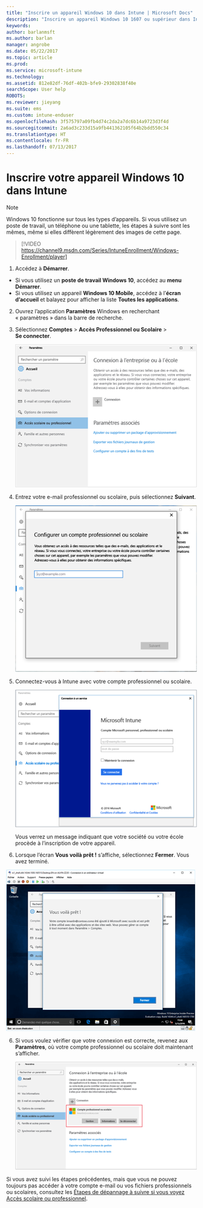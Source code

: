 ```yaml
---
title: "Inscrire un appareil Windows 10 dans Intune | Microsoft Docs"
description: "Inscrire un appareil Windows 10 1607 ou supérieur dans Intune"
keywords: 
author: barlanmsft
ms.author: barlan
manager: angrobe
ms.date: 05/22/2017
ms.topic: article
ms.prod: 
ms.service: microsoft-intune
ms.technology: 
ms.assetid: 812e82df-76df-402b-bfe9-29302838f40e
searchScope: User help
ROBOTS: 
ms.reviewer: jieyang
ms.suite: ems
ms.custom: intune-enduser
ms.openlocfilehash: 3f575797a09fb4d74c2da2a7dc6b14a9723d3f4d
ms.sourcegitcommit: 2a6ad3c233d15a9fb441362105f64b2bdd550c34
ms.translationtype: HT
ms.contentlocale: fr-FR
ms.lasthandoff: 07/13/2017
---
```

# Inscrire votre appareil Windows 10 dans Intune
<a id="enroll-your-windows-10-device-in-intune" class="xliff"></a>

> [!NOTE]
> Windows 10 fonctionne sur tous les types d’appareils. Si vous utilisez un poste de travail, un téléphone ou une tablette, les étapes à suivre sont les mêmes, même si elles diffèrent légèrement des images de cette page.

> [!VIDEO https://channel9.msdn.com/Series/IntuneEnrollment/Windows-Enrollment/player]

1. Accédez à **Démarrer**.

  - Si vous utilisez un **poste de travail Windows 10**, accédez au **menu Démarrer**.
  - Si vous utilisez un appareil **Windows 10 Mobile**, accédez à l’**écran d’accueil** et balayez pour afficher la liste **Toutes les applications**.

2.  Ouvrez l’application **Paramètres** Windows en recherchant « paramètres » dans la barre de recherche.

3. Sélectionnez **Comptes** > **Accès Professionnel ou Scolaire** > **Se connecter**.

    ![Sélectionner le compte Accès Professionnel ou Scolaire](./media/w10-enroll-rs1-connect-to-work-or-school.png)

3.  Entrez votre e-mail professionnel ou scolaire, puis sélectionnez **Suivant**.

    ![Entrer votre compte professionnel ou scolaire](./media/w10-enroll-rs1-set-up-work-or-school-account.png)

4. Connectez-vous à Intune avec votre compte professionnel ou scolaire.

    ![Ajouter un compte professionnel ou scolaire](./media/w10-enroll-rs1-enter-your-credentials.png)

    Vous verrez un message indiquant que votre société ou votre école procède à l’inscription de votre appareil.

5. Lorsque l’écran **Vous voilà prêt !** s’affiche, sélectionnez **Fermer**. Vous avez terminé.

  ![Sélectionner Fermer dans l’écran « Vous voilà prêt ! »](./media/w10-enroll-rs1-youre-all-set.png)

6. Si vous voulez vérifier que votre connexion est correcte, revenez aux **Paramètres**, où votre compte professionnel ou scolaire doit maintenant s’afficher.

    ![Valider que la connexion a été correctement configurée](./media/w10-enroll-rs1-validate-successful-enrollment.png)

Si vous avez suivi les étapes précédentes, mais que vous ne pouvez toujours pas accéder à votre compte e-mail ou vos fichiers professionnels ou scolaires, consultez les [Étapes de dépannage à suivre si vous voyez Accès scolaire ou professionnel](troubleshoot-your-windows-10-device-windows.md#troubleshooting-steps-to-follow-if-you-see-access-work-or-school).
